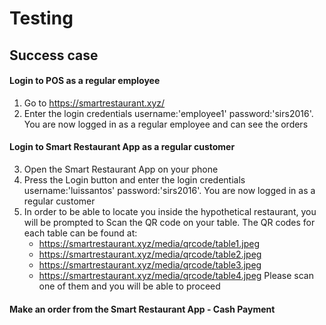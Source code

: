 # Testing

## Success case

#### Login to POS as a regular employee

1. Go to https://smartrestaurant.xyz/
2. Enter the login credentials username:'employee1' password:'sirs2016'. You are now logged in as a regular employee and can see the orders

#### Login to Smart Restaurant App as a regular customer
3. Open the Smart Restaurant App on your phone
4. Press the Login button and enter the login credentials username:'luissantos' password:'sirs2016'. You are now logged in as a regular customer
5. In order to be able to locate you inside the hypothetical restaurant, you will be prompted to Scan the QR code on your table. The QR codes for each table can be found at:
	- https://smartrestaurant.xyz/media/qrcode/table1.jpeg
	- https://smartrestaurant.xyz/media/qrcode/table2.jpeg
	- https://smartrestaurant.xyz/media/qrcode/table3.jpeg
	- https://smartrestaurant.xyz/media/qrcode/table4.jpeg
Please scan one of them and you will be able to proceed

#### Make an order from the Smart Restaurant App - Cash Payment



